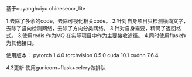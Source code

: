 基于ouyanghuiyu chineseocr_lite

1.去除了多余的code，去除可视化相关code。
2.针对自身项目只检测横向文字，去除了竖向检测网络，去除了方向分类网络。
3.针对自身需要，精简了返回格式。
3.使用redis 作为MQ 在实际项目中作为主要接收途径。
4.同时使用flask作为其他接口。

使用版本：
pytorch 1.4.0
torchvision 0.5.0
cuda 10.1
cudnn 7.6.4

4.3更新
使用gunicorn+flask+celery做排队



